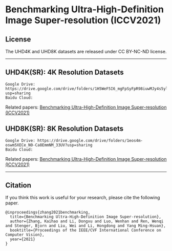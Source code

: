 # Benchmarking Ultra-High-Definition Image Super-resolution (ICCV2021)



## License

The UHD4K and UHD8K datasets are released under CC BY-NC-ND license.

****

## UHD4K(SR): 4K Resolution Datasets


```
Google Drive: https://drive.google.com/drive/folders/1H5WeF5I6_mgFpSyFpR98iuwMJy4s5ylR?usp=sharing
Baidu Cloud:
```
Related papers: 
[Benchmarking Ultra-High-Definition Image Super-resolution (ICCV2021)]([https://drive.google.com/file/d/1hoCFNeP1GOszaJfLABBw35hCQQKWPMhV/view?usp=sharing](https://faculty.ucmerced.edu/mhyang/papers/iccv2021_ultra_sr.pdf))


## UHD8K(SR): 8K Resolution Datasets


```
Google Drive: https://drive.google.com/drive/folders/1eos4m-oswm5XECe_N0-Ca8EmmNM_33UV?usp=sharing
Baidu Cloud:
```
Related papers: 
[Benchmarking Ultra-High-Definition Image Super-resolution (ICCV2021)]([https://drive.google.com/file/d/1hoCFNeP1GOszaJfLABBw35hCQQKWPMhV/view?usp=sharing](https://faculty.ucmerced.edu/mhyang/papers/iccv2021_ultra_sr.pdf))




****

## Citation
If you think this work is useful for your research, please cite the following paper.

```
@inproceedings{zhang2021benchmarking,
  title={Benchmarking Ultra-High-Definition Image Super-resolution},
  author={Zhang, Kaihao and Li, Dongxu and Luo, Wenhan and Ren, Wenqi and Stenger, Bjorn and Liu, Wei and Li, Hongdong and Yang Ming-Hsuan},
  booktitle={Proceedings of the IEEE/CVF International Conference on Computer Vision},
  year={2021}
}
```



















